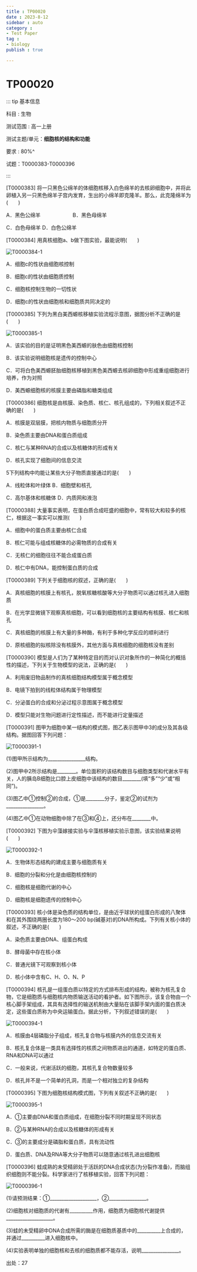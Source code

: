 ```yaml
---
title : TP00020
date : 2023-8-12
sidebar : auto
category : 
- Test Paper
tag : 
- biology
publish : true

---
```

# TP00020

::: tip 基本信息

科目 : 生物

测试范围 : 高一上册

测试主题/单元：**细胞核的结构和功能**

要求 : 80%^

试题：T0000383-T0000396

::: 


[T0000383] 将一只黑色公绵羊的体细胞核移入白色绵羊的去核卵细胞中，并将此卵植入另一只黑色绵羊子宫内发育，生出的小绵羊即克隆羊。那么，此克隆绵羊为(　　)

A．黑色公绵羊　　　　　　	B．黑色母绵羊

C．白色母绵羊 	D．白色公绵羊



[T0000384] 用真核细胞a、b做下图实验，最能说明(　　)

![T0000384-1](./img/T0000384-1.png)

A．细胞c的性状由细胞核控制

B．细胞c的性状由细胞质控制

C．细胞核控制生物的一切性状

D．细胞c的性状由细胞核和细胞质共同决定的



[T0000385] 下列为黑白美西螈核移植实验流程示意图，据图分析不正确的是(　　)

![T0000385-1](./img/T0000385-1.png)

A．该实验的目的是证明黑色美西螈的肤色由细胞核控制

B．该实验说明细胞核是遗传的控制中心

C．可将白色美西螈胚胎细胞核移植到黑色美西螈去核卵细胞中形成重组细胞进行培养，作为对照

D．美西螈细胞核的核膜主要由磷脂和糖类组成



[T0000386] 细胞核是由核膜、染色质、核仁、核孔组成的，下列相关叙述不正确的是(　　)

A．核膜是双层膜，把核内物质与细胞质分开

B．染色质主要由DNA和蛋白质组成

C．核仁与某种RNA的合成以及核糖体的形成有关

D．核孔实现了细胞间的信息交流



5下列结构中均能让某些大分子物质直接通过的是(　　)

A．线粒体和叶绿体 	B．细胞壁和核孔

C．高尔基体和核糖体 	D．内质网和液泡



[T0000388] 大量事实表明，在蛋白质合成旺盛的细胞中，常有较大和较多的核仁，根据这一事实可以推测(　　)

A．细胞中的蛋白质主要由核仁合成

B．核仁可能与组成核糖体的必需物质的合成有关

C．无核仁的细胞往往不能合成蛋白质

D．核仁中有DNA，能控制蛋白质的合成



[T0000389] 下列关于细胞核的叙述，正确的是(　　)

A．真核细胞的核膜上有核孔，脱氧核糖核酸等大分子物质可以通过核孔进入细胞质

B．在光学显微镜下观察真核细胞，可以看到细胞核的主要结构有核膜、核仁和核孔

C．真核细胞的核膜上有大量的多种酶，有利于多种化学反应的顺利进行

D．原核细胞的拟核除没有核膜外，其他方面与真核细胞的细胞核没有差别



[T0000390] 模型是人们为了某种特定目的而对认识对象所作的一种简化的概括性的描述，下列关于生物模型的说法，正确的是(　　)

A．利用废旧物品制作的真核细胞结构模型属于概念模型

B．电镜下拍到的线粒体结构属于物理模型

C．分泌蛋白的合成和分泌过程示意图属于概念模型

D．模型只能对生物问题进行定性描述，而不能进行定量描述



[T0000391] 图甲为细胞中某一结构的模式图，图乙表示图甲中3的成分及其各级结构。据图回答下列问题：

![T0000391-1](./img/T0000391-1.png)

(1)图甲所示结构为________________结构。

(2)图甲中2所示结构是________。单位面积的该结构数目与细胞类型和代谢水平有关，人的胰岛B细胞比口腔上皮细胞中该结构的数目________(填“多”“少”或“相同”)。

(3)图乙中①控制②的合成，①是________分子，鉴定②的试剂为________________。

(4)图乙中①在动物细胞中除了在③和④上，还分布在________中。


[T0000392] 下图为伞藻嫁接实验与伞藻核移植实验示意图，该实验结果说明(　　)

![T0000392-1](./img/T0000392-1.png)

A．生物体形态结构的建成主要与细胞质有关

B．细胞的分裂和分化是由细胞核控制的

C．细胞核是细胞代谢的中心

D．细胞核是细胞遗传的控制中心

[T0000393] 核小体是染色质的结构单位，是由近乎球状的组蛋白形成的八聚体和在其外围绕两圈长度为180～200 bp(碱基对)的DNA所构成。下列有关核小体的叙述，不正确的是(　　)

A．染色质主要由DNA、组蛋白构成

B．酵母菌中存在核小体

C．普通光镜下可观察到核小体

D．核小体中含有C、H、O、N、P

[T0000394] 核孔是一组蛋白质以特定的方式排布形成的结构，被称为核孔复合物，它是细胞质与细胞核内物质输送活动的看护者。如下图所示，该复合物由一个核心脚手架组成，其具有选择性的输送机制由大量贴在该脚手架内面的蛋白质决定，这些蛋白质称为中央运输蛋白。据此分析，下列叙述错误的是(　　)

![T0000394-1](./img/T0000394-1.png)

A．核膜由4层磷脂分子组成，核孔复合物与核膜内外的信息交流有关

B．核孔复合体是一类具有选择性的核质之间物质进出的通道，如特定的蛋白质、RNA和DNA可以通过

C．一般来说，代谢活跃的细胞，其核孔复合物数量较多

D．核孔并不是一个简单的孔洞，而是一个相对独立的复杂结构

[T0000395] 下图为细胞核结构模式图，下列有关叙述不正确的是(　　)

![T0000395-1](./img/T0000395-1.png)

A．①主要由DNA和蛋白质组成，在细胞分裂不同时期呈现不同状态

B．②与某种RNA的合成以及核糖体的形成有关

C．③的主要成分是磷脂和蛋白质，具有流动性

D．蛋白质、DNA及RNA等大分子物质可以随意通过核孔进出细胞核



[T0000396] 蛙成熟的未受精卵处于活跃的DNA合成状态(为分裂作准备)，而脑组织细胞则不能分裂。科学家进行了核移植实验，回答下列问题：

![T0000396-1](./img/T0000396-1.png)

(1)请预测结果：①____________________，②________________。

(2)细胞核对细胞质的代谢有__________作用，细胞质为细胞核代谢提供____________________。

(3)蛙的未受精卵中DNA合成所需的酶是在细胞质基质中的__________上合成的，并通过__________进入细胞核中。

(4)实验表明单独的细胞核和去核的细胞质都不能存活，说明________________。



出处：27

